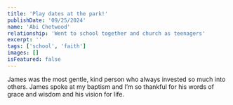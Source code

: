 ```yaml
---
title: 'Play dates at the park!'
publishDate: '09/25/2024'
name: 'Abi Chetwood'
relationship: 'Went to school together and church as teenagers'
excerpt: ''
tags: ['school', 'faith']
images: []
isFeatured: false
---
```


James was the most gentle, kind person who always invested so much into others. James spoke at my baptism and I’m so thankful for his words of grace and wisdom and his vision for life.